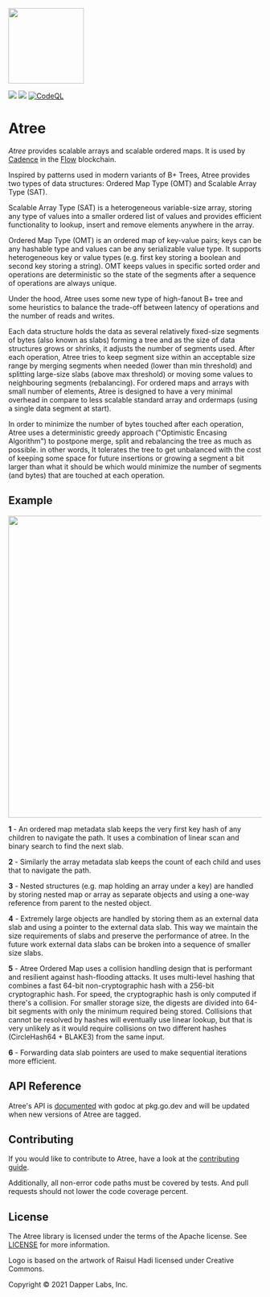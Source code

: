 
<p align="left">
  <img src="https://raw.githubusercontent.com/onflow/atree/ec159f3a81cbc6f1338f7f594987f483ddd1e0bd/files/logo.png" width="150"/>
</p>

[![](https://github.com/onflow/atree/workflows/ci/badge.svg)](https://github.com/onflow/atree/actions?query=workflow%3Aci)
[![](https://github.com/onflow/atree/workflows/linters/badge.svg)](https://github.com/onflow/atree/actions?query=workflow%3Alinters)
[![CodeQL](https://github.com/onflow/atree/actions/workflows/codeql-analysis.yml/badge.svg)](https://github.com/onflow/atree/actions/workflows/codeql-analysis.yml)

# Atree 

*Atree* provides scalable arrays and scalable ordered maps.  It is used by [Cadence](https://github.com/onflow/cadence) in the [Flow](https://github.com/onflow/flow-go) blockchain.

Inspired by patterns used in modern variants of B+ Trees, Atree provides two types of data structures: Ordered Map Type (OMT) and Scalable Array Type (SAT).

Scalable Array Type (SAT) is a heterogeneous variable-size array, storing any type of values into a smaller ordered list of values and provides efficient functionality to lookup, insert and remove elements anywhere in the array.

Ordered Map Type (OMT) is an ordered map of key-value pairs; keys can be any hashable type and values can be any serializable value type. It supports heterogeneous key or value types (e.g. first key storing a boolean and second key storing a string). OMT keeps values in specific sorted order and operations are deterministic so the state of the segments after a sequence of operations are always unique.

Under the hood, Atree uses some new type of high-fanout B+ tree and some heuristics to balance the trade-off between latency of operations and the number of reads and writes.

Each data structure holds the data as several relatively fixed-size segments of bytes (also known as slabs) forming a tree and as the size of data structures grows or shrinks, it adjusts the number of segments used. After each operation, Atree tries to keep segment size within an acceptable size range by merging segments when needed (lower than min threshold) and splitting large-size slabs (above max threshold) or moving some values to neighbouring segments (rebalancing). For ordered maps and arrays with small number of elements, Atree is designed to have a very minimal overhead in compare to less scalable standard array and ordermaps (using a single data segment at start). 

In order to minimize the number of bytes touched after each operation, Atree uses a deterministic greedy approach ("Optimistic Encasing Algorithm") to postpone merge, split and rebalancing the tree as much as possible. in other words, It tolerates the tree to get unbalanced with the cost of keeping some space for future insertions or growing a segment a bit larger than what it should be which would minimize the number of segments (and bytes) that are touched at each operation.

## Example 

<p align="left">
  <img src="https://raw.githubusercontent.com/onflow/atree/e47e7e8016bd781211c01c6ec423ae9df8a34b72/files/example.jpg" width="600"/>
</p>

**1** - An ordered map metadata slab keeps the very first key hash of any children to navigate the path. It uses a combination of linear scan and binary search to find the next slab.

**2** - Similarly the array metadata slab keeps the count of each child and uses that to navigate the path.

**3** - Nested structures (e.g. map holding an array under a key) are handled by storing nested map or array as separate objects and using a one-way reference from parent to the nested object.

**4** - Extremely large objects are handled by storing them as an external data slab and using a pointer to the external data slab. This way we maintain the size requirements of slabs and preserve the performance of atree. In the future work external data slabs can be broken into a sequence of smaller size slabs. 

**5** - Atree Ordered Map uses a collision handling design that is performant and resilient against hash-flooding attacks. It uses multi-level hashing that combines a fast 64-bit non-cryptographic hash with a 256-bit cryptographic hash. For speed, the cryptographic hash is only computed if there's a collision. For smaller storage size, the digests are divided into 64-bit segments with only the minimum required being stored. Collisions that cannot be resolved by hashes will eventually use linear lookup, but that is very unlikely as it would require collisions on two different hashes (CircleHash64 + BLAKE3) from the same input.

**6** - Forwarding data slab pointers are used to make sequential iterations more efficient.

## API Reference

Atree's API is [documented](https://pkg.go.dev/github.com/onflow/atree#section-documentation) with godoc at pkg.go.dev and will be updated when new versions of Atree are tagged.  

## Contributing

If you would like to contribute to Atree, have a look at the [contributing guide](https://github.com/onflow/atree/blob/main/CONTRIBUTING.md).

Additionally, all non-error code paths must be covered by tests.  And pull requests should not lower the code coverage percent.

## License

The Atree library is licensed under the terms of the Apache license. See [LICENSE](LICENSE) for more information.

Logo is based on the artwork of Raisul Hadi licensed under Creative Commons.

Copyright © 2021 Dapper Labs, Inc.

